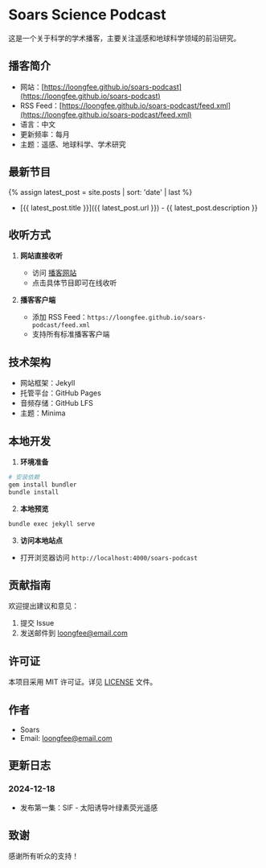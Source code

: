 # Soars Science Podcast

这是一个关于科学的学术播客，主要关注遥感和地球科学领域的前沿研究。

## 播客简介

- 网站：[https://loongfee.github.io/soars-podcast](https://loongfee.github.io/soars-podcast)
- RSS Feed：[https://loongfee.github.io/soars-podcast/feed.xml](https://loongfee.github.io/soars-podcast/feed.xml)
- 语言：中文
- 更新频率：每月
- 主题：遥感、地球科学、学术研究

## 最新节目

{% assign latest_post = site.posts | sort: 'date' | last %}
- [{{ latest_post.title }}]({{ latest_post.url }}) - {{ latest_post.description }}

## 收听方式

1. **网站直接收听**
   - 访问 [播客网站](https://loongfee.github.io/soars-podcast)
   - 点击具体节目即可在线收听

2. **播客客户端**
   - 添加 RSS Feed：`https://loongfee.github.io/soars-podcast/feed.xml`
   - 支持所有标准播客客户端

## 技术架构

- 网站框架：Jekyll
- 托管平台：GitHub Pages
- 音频存储：GitHub LFS
- 主题：Minima

## 本地开发

1. **环境准备**

```bash
# 安装依赖
gem install bundler
bundle install
```

2. **本地预览**

```bash
bundle exec jekyll serve
```

3. **访问本地站点**
- 打开浏览器访问 `http://localhost:4000/soars-podcast`

## 贡献指南

欢迎提出建议和意见：
1. 提交 Issue
2. 发送邮件到 loongfee@email.com

## 许可证

本项目采用 MIT 许可证。详见 [LICENSE](LICENSE) 文件。

## 作者

- Soars
- Email: loongfee@email.com

## 更新日志

### 2024-12-18
- 发布第一集：SIF - 太阳诱导叶绿素荧光遥感

## 致谢

感谢所有听众的支持！